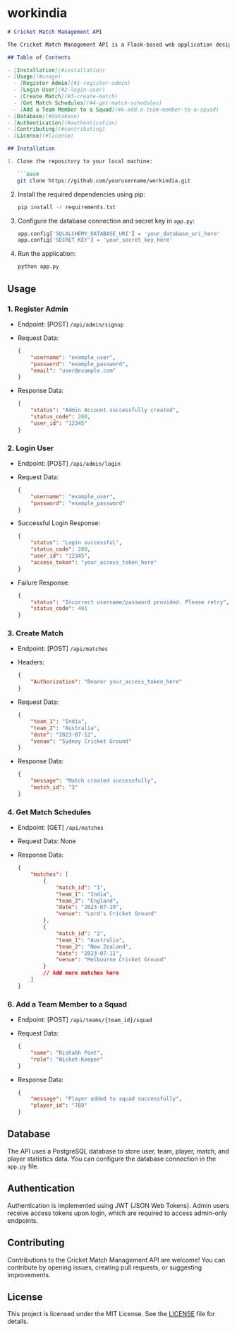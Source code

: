 # workindia

```markdown
# Cricket Match Management API

The Cricket Match Management API is a Flask-based web application designed to manage cricket match data, teams, players, and more. It provides endpoints for registering admin users, managing matches, and retrieving match schedules.

## Table of Contents

- [Installation](#installation)
- [Usage](#usage)
  - [Register Admin](#1-register-admin)
  - [Login User](#2-login-user)
  - [Create Match](#3-create-match)
  - [Get Match Schedules](#4-get-match-schedules)
  - [Add a Team Member to a Squad](#6-add-a-team-member-to-a-squad)
- [Database](#database)
- [Authentication](#authentication)
- [Contributing](#contributing)
- [License](#license)

## Installation

1. Clone the repository to your local machine:

   ```bash
   git clone https://github.com/yourusername/workindia.git
   ```

2. Install the required dependencies using pip:

   ```bash
   pip install -r requirements.txt
   ```

3. Configure the database connection and secret key in `app.py`:

   ```python
   app.config['SQLALCHEMY_DATABASE_URI'] = 'your_database_uri_here'
   app.config['SECRET_KEY'] = 'your_secret_key_here'
   ```

4. Run the application:

   ```bash
   python app.py
   ```

## Usage

### 1. Register Admin

- Endpoint: [POST] `/api/admin/signup`
- Request Data:

   ```json
   {
       "username": "example_user",
       "password": "example_password",
       "email": "user@example.com"
   }
   ```

- Response Data:

   ```json
   {
       "status": "Admin Account successfully created",
       "status_code": 200,
       "user_id": "12345"
   }
   ```

### 2. Login User

- Endpoint: [POST] `/api/admin/login`
- Request Data:

   ```json
   {
       "username": "example_user",
       "password": "example_password"
   }
   ```

- Successful Login Response:

   ```json
   {
       "status": "Login successful",
       "status_code": 200,
       "user_id": "12345",
       "access_token": "your_access_token_here"
   }
   ```

- Failure Response:

   ```json
   {
       "status": "Incorrect username/password provided. Please retry",
       "status_code": 401
   }
   ```

### 3. Create Match

- Endpoint: [POST] `/api/matches`
- Headers:

   ```json
   {
       "Authorization": "Bearer your_access_token_here"
   }
   ```

- Request Data:

   ```json
   {
       "team_1": "India",
       "team_2": "Australia",
       "date": "2023-07-12",
       "venue": "Sydney Cricket Ground"
   }
   ```

- Response Data:

   ```json
   {
       "message": "Match created successfully",
       "match_id": "3"
   }
   ```

### 4. Get Match Schedules

- Endpoint: [GET] `/api/matches`
- Request Data: None
- Response Data:

   ```json
   {
       "matches": [
           {
               "match_id": "1",
               "team_1": "India",
               "team_2": "England",
               "date": "2023-07-10",
               "venue": "Lord's Cricket Ground"
           },
           {
               "match_id": "2",
               "team_1": "Australia",
               "team_2": "New Zealand",
               "date": "2023-07-11",
               "venue": "Melbourne Cricket Ground"
           }
           // Add more matches here
       ]
   }
   ```

### 6. Add a Team Member to a Squad

- Endpoint: [POST] `/api/teams/{team_id}/squad`
- Request Data:

   ```json
   {
       "name": "Rishabh Pant",
       "role": "Wicket-Keeper"
   }
   ```

- Response Data:

   ```json
   {
       "message": "Player added to squad successfully",
       "player_id": "789"
   }
   ```

## Database

The API uses a PostgreSQL database to store user, team, player, match, and player statistics data. You can configure the database connection in the `app.py` file.

## Authentication

Authentication is implemented using JWT (JSON Web Tokens). Admin users receive access tokens upon login, which are required to access admin-only endpoints.

## Contributing

Contributions to the Cricket Match Management API are welcome! You can contribute by opening issues, creating pull requests, or suggesting improvements.

## License

This project is licensed under the MIT License. See the [LICENSE](LICENSE) file for details.
```
